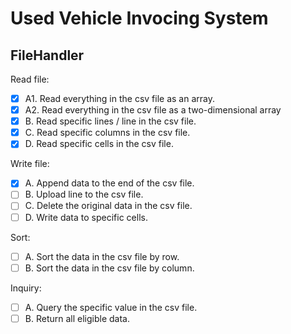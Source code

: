 # Used Vehicle Invocing System


## FileHandler
Read file:
- [x] A1. Read everything in the csv file as an array.
- [x] A2. Read everything in the csv file as a two-dimensional array
- [x] B. Read specific lines / line in the csv file.
- [x] C. Read specific columns in the csv file.
- [X] D. Read specific cells in the csv file.

Write file:
- [X] A. Append data to the end of the csv file.
- [ ] B. Upload line to the csv file.
- [ ] C. Delete the original data in the csv file.
- [ ] D. Write data to specific cells.

Sort:
- [ ] A. Sort the data in the csv file by row.
- [ ] B. Sort the data in the csv file by column.

Inquiry:
- [ ] A. Query the specific value in the csv file.
- [ ] B. Return all eligible data.